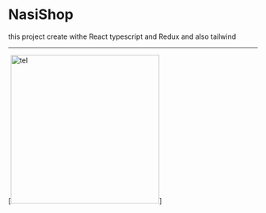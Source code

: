 # NasiShop
this project create withe React typescript and Redux and also tailwind
<hr>
[<img src="[https://user-images.githubusercontent.com/115412256/230774567-78b98a45-4da4-409f-8073-99f4a87b6c01.svg](https://user-images.githubusercontent.com/115412256/232704583-f0270f04-a910-4086-a7d9-621d75ba3ad6.png)" alt="tel" width="300" height="300" />]
